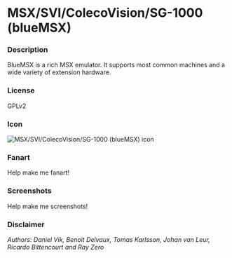 # MSX/SVI/ColecoVision/SG-1000 (blueMSX)

### Description

BlueMSX is a rich MSX emulator. It supports most common machines and a wide variety of extension hardware.

### License

GPLv2

### Icon

![MSX/SVI/ColecoVision/SG-1000 (blueMSX) icon](game.libretro.bluemsx/resources/icon.png)

### Fanart

Help make me fanart!

### Screenshots

Help make me screenshots!

### Disclaimer

*Authors: Daniel Vik, Benoit Delvaux, Tomas Karlsson, Johan van Leur, Ricardo Bittencourt and Ray Zero*

